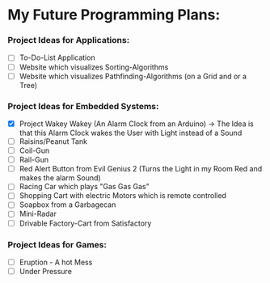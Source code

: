 # **My Future Programming Plans:**

### **Project Ideas for Applications:**
- [ ] To-Do-List Application
- [ ] Website which visualizes Sorting-Algorithms
- [ ] Website which visualizes Pathfinding-Algorithms (on a Grid and or a Tree)

### **Project Ideas for Embedded Systems:**
- [x] Project Wakey Wakey (An Alarm Clock from an Arduino)
  -> The Idea is that this Alarm Clock wakes the User with Light instead of a Sound
- [ ] Raisins/Peanut Tank
- [ ] Coil-Gun
- [ ] Rail-Gun
- [ ] Red Alert Button from Evil Genius 2 (Turns the Light in my Room Red and makes the alarm Sound)
- [ ] Racing Car which plays "Gas Gas Gas"
- [ ] Shopping Cart with electric Motors which is remote controlled
- [ ] Soapbox from a Garbagecan
- [ ] Mini-Radar
- [ ] Drivable Factory-Cart from Satisfactory

### **Project Ideas for Games:**
- [ ] Eruption - A hot Mess
- [ ] Under Pressure
